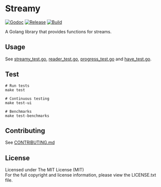 # Streamy

[![Godoc][doc-image]][doc-url] [![Release][release-image]][release-url] [![Build][build-image]][build-url]

A Golang library that provides functions for streams.

## Usage

See [streamy_test.go](streamy_test.go), [reader_test.go](reader_test.go), [progress_test.go](progress_test.go) and [have_test.go](have_test.go).

## Test

```shell
# Run tests
make test

# Continuous testing
make test-ui

# Benchmarks
make test-benchmarks
```

## Contributing

See [CONTRIBUTING.md](CONTRIBUTING.md)

## License

Licensed under The MIT License (MIT)  
For the full copyright and license information, please view the LICENSE.txt file.

[doc-url]: https://pkg.go.dev/github.com/devfacet/streamy
[doc-image]: https://pkg.go.dev/badge/github.com/devfacet/streamy

[release-url]: https://github.com/devfacet/streamy/releases/latest
[release-image]: https://img.shields.io/github/release/devfacet/streamy.svg?style=flat-square

[build-url]: https://github.com/devfacet/streamy/actions/workflows/test.yaml
[build-image]: https://github.com/devfacet/streamy/workflows/Test/badge.svg
